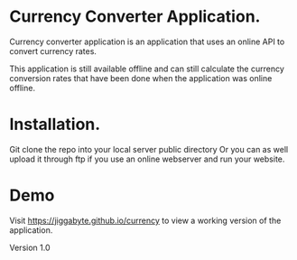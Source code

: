 # Currency Converter Application.

Currency converter application is an application that uses an online API
to convert currency rates.

This application is still available offline and can still 
calculate the currency conversion rates that have been done
when the application was online offline.

# Installation.

Git clone the repo into your local server public directory
Or you can as well upload it through ftp if you use an online webserver
and run your website.

# Demo
Visit 
https://jiggabyte.github.io/currency
to view a working version of the application.

Version
1.0